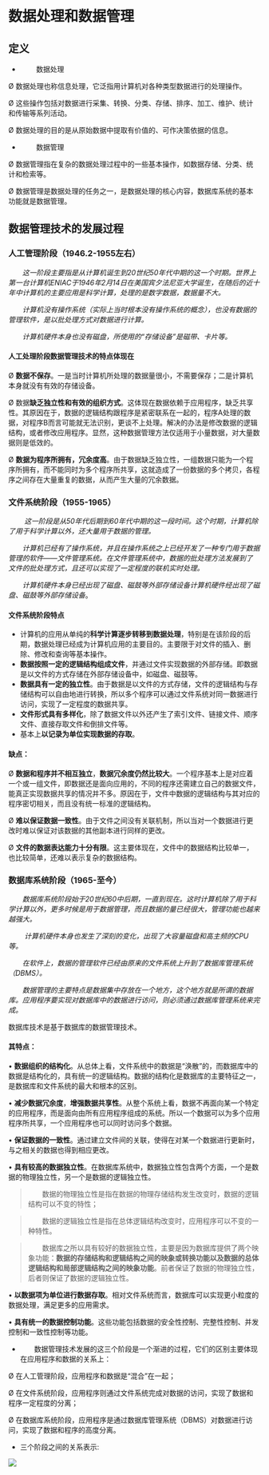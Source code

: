 # 数据处理和数据管理

## 定义

+ 　　 数据处理

Ø 数据处理也称信息处理，它泛指用计算机对各种类型数据进行的处理操作。

Ø 这些操作包括对数据进行采集、转换、分类、存储、排序、加工、维护、统计和传输等系列活动。

Ø 数据处理的目的是从原始数据中提取有价值的、可作决策依据的信息。

 

+ 　　 数据管理

Ø 数据管理指在复杂的数据处理过程中的一些基本操作，如数据存储、分类、统计和检索等。

Ø 数据管理是数据处理的任务之一，是数据处理的核心内容，数据库系统的基本功能就是数据管理。

 

 

## 数据管理技术的发展过程

### 人工管理阶段（1946.2-1955左右）

　　*这一阶段主要指是从计算机诞生到20世纪50年代中期的这一个时期。世界上第一台计算机ENIAC于1946年2月14日在美国宾夕法尼亚大学诞生，在随后的近十年中计算机的主要应用是科学计算，处理的是数字数据，数据量不大。*

　　*计算机没有操作系统（实际上当时根本没有操作系统的概念），也没有数据的管理软件，是以批处理方式对数据进行计算。*

　　*计算机硬件本身也没有磁盘，所使用的“存储设备”是磁带、卡片等。*

 

#### 人工处理阶段数据管理技术的特点体现在

Ø **数据不保存**。一是当时计算机所处理的数据量很小，不需要保存；二是计算机本身就没有有效的存储设备。

Ø 数据**缺乏独立性和有效的组织方式**。这体现在数据依赖于应用程序，缺乏共享性。其原因在于，数据的逻辑结构跟程序是紧密联系在一起的，程序A处理的数据，对程序B而言可能就无法识别，更谈不上处理。解决的办法是修改数据的逻辑结构，或者修改应用程序。显然，这种数据管理方法仅适用于小量数据，对大量数据则是低效的。

Ø **数据为程序所拥有，冗余度高**。由于数据缺乏独立性，一组数据只能为一个程序所拥有，而不能同时为多个程序所共享，这就造成了一份数据的多个拷贝，各程序之间存在大量重复的数据，从而产生大量的冗余数据。

 

 

### 文件系统阶段（1955-1965）

　　 *这一阶段是从50年代后期到60年代中期的这一段时间。这个时期，计算机除了用于科学计算以外，还大量用于数据的管理。*

　　*计算机已经有了操作系统，并且在操作系统之上已经开发了一种专门用于数据管理的软件——文件管理系统。在文件管理系统中，数据的批处理方法发展到了文件的批处理方式，且还可以实现了一定程度的联机实时处理。*

　　*计算机硬件本身已经出现了磁盘、磁鼓等外部存储设备计算机硬件经出现了磁盘、磁鼓等外部存储设备*。



#### **文件系统阶段特点**

+ 计算机的应用从单纯的**科学计算逐步转移到数据处理**，特别是在该阶段的后期，数据处理已经成为计算机应用的主要目的。主要限于对文件的插入、删除、修改和查询等基本操作。
+ **数据按照一定的逻辑结构组成文件**，并通过文件实现数据的外部存储。即数据是以文件的方式存储在外部存储设备中，如磁盘、磁鼓等。
+ **数据具有一定的独立性**。由于数据是以文件的方式存储，文件的逻辑结构与存储结构可以自由地进行转换，所以多个程序可以通过文件系统对同一数据进行访问，实现了一定程度的数据共享。
+ **文件形式具有多样化**，除了数据文件以外还产生了索引文件、链接文件、顺序文件、直接存取文件和倒排文件等。
+ 基本上**以记录为单位实现数据的存取**。

#### 缺点：

Ø **数据和程序并不相互独立**，**数据冗余度仍然比较大**。一个程序基本上是对应着一个或一组文件，即数据还是面向应用的，不同的程序还需建立自己的数据文件，能真正实现数据共享的情况并不多。原因在于，文件中数据的逻辑结构与其对应的程序密切相关，而且没有统一标准的逻辑结构。

Ø **难以保证数据一致性**。由于文件之间没有关联机制，所以当对一个数据进行更改时难以保证对该数据的其他副本进行同样的更改。

Ø **文件的数据表达能力十分有限**。这主要体现在，文件中的数据结构比较单一，也比较简单，还难以表示复杂的数据结构。

 

 

### 数据库系统阶段（1965-至今）

　　*数据库系统阶段始于20世纪60中后期，一直到现在。这时计算机除了用于科学计算以外，更多时候是用于数据管理，而且数据的量已经很大，管理功能也越来越强大。*

　　 *计算机硬件本身也发生了深刻的变化，出现了大容量磁盘和高主频的CPU等。*

　　*在软件上，数据的管理软件已经由原来的文件系统上升到了数据库管理系统（DBMS）。*

　　*数据管理的主要特点是数据集中存放在一个地方，这个地方就是所谓的数据库。应用程序要实现对数据库中的数据进行访问，则必须通过数据库管理系统来完成。*

 

数据库技术是基于数据库的数据管理技术。

#### 其特点：

•        **数据组织的结构化**。从总体上看，文件系统中的数据是“涣散”的，而数据库中的数据是结构化的，具有统一的逻辑结构。数据的结构化是数据库的主要特征之一，是数据库和文件系统的最大和根本的区别。

•        **减少数据冗余度**，**增强数据共享性**。从整个系统上看，数据不再面向某一个特定的应用程序，而是面向由所有应用程序组成的系统。所以一个数据可以为多个应用程序所共享，一个应用程序也可以同时访问多个数据。

•        **保证数据的一致性**。通过建立文件间的关联，使得在对某一个数据进行更新时，与之相关的数据也得到相应更改。

•        **具有较高的数据独立性**。在数据库系统中，数据独立性包含两个方面，一个是数据的物理独立性，另一个是数据的逻辑独立性。

> 　　数据的物理独立性是指在数据的物理存储结构发生改变时，数据的逻辑结构可以不变的特性；

> 　　数据的逻辑独立性是指在总体逻辑结构改变时，应用程序可以不变的一种特性。

> 　　数据库之所以具有较好的数据独立性，主要是因为数据库提供了两个映象功能：**数据的存储结构和逻辑结构之间的映象或转换功能以及数据的总体逻辑结构和局部逻辑结构之间的映象功能**。前者保证了数据的物理独立性，后者则保证了数据的逻辑独立性。

•       **以数据项为单位进行数据存取**。相对文件系统而言，数据库可以实现更小粒度的数据处理，满足更多的应用需求。

•       **具有统一的数据控制功能**。这些功能包括数据的安全性控制、完整性控制、并发控制和一致性控制等功能。

 



+ 　　数据管理技术发展的这三个阶段是一个渐进的过程，它们的区别主要体现在应用程序和数据的关系上：

Ø 在人工管理阶段，应用程序和数据是“混合”在一起；

Ø 在文件系统阶段，应用程序则通过文件系统完成对数据的访问，实现了数据和程序一定程度的分离；

Ø 在数据库系统阶段，应用程序是通过数据库管理系统（DBMS）对数据进行访问，实现了数据和程序的高度分离。

 

+ 三个阶段之间的关系表示:

 ![](https://img1.zlogs.net/19/20191025204705.png)

 

 

